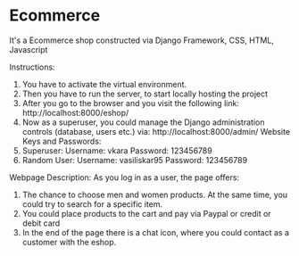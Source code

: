 # Ecommerce
It's a Ecommerce shop constructed via Django Framework, CSS, HTML, Javascript

Instructions:
1.	You have to activate the virtual environment.
2.	Then you have to run the server, to start locally hosting the project
3.	After you go to the browser and you visit the following link: http://localhost:8000/eshop/
4.	Now as a superuser, you could manage the Django administration controls (database, users etc.) via: http://localhost:8000/admin/
Website Keys and Passwords:
1.	Superuser: 
Username: vkara
Password: 123456789
2.	Random User:
Username: vasiliskar95
Password: 123456789

Webpage Description:
As you log in as a user, the page offers:
1.	The chance to choose men and women products. At the same time, you could try to       search for a specific item.
2.	You could place products to the cart and pay via Paypal or credit or debit card
3.	In the end of the page there is a chat icon, where you could contact as a customer with the eshop.
